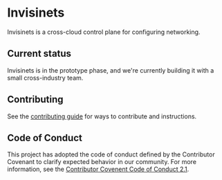 # Invisinets

Invisinets is a cross-cloud control plane for configuring networking. 

## Current status

Invisinets is in the prototype phase, and we're currently building it with a small cross-industry team.

## Contributing

See the [contributing guide](./CONTRIBUTING.md) for ways to contribute and instructions.

## Code of Conduct

This project has adopted the code of conduct defined by the Contributor Covenant to clarify expected behavior in our community. For more information, see the [Contributor Covenent Code of Conduct 2.1](https://www.contributor-covenant.org/version/2/1/code_of_conduct/).
